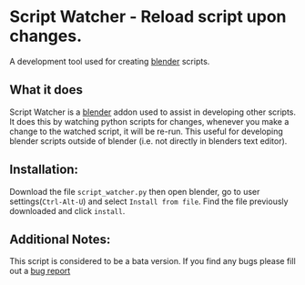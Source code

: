 # Script Watcher - Reload script upon changes.

A development tool used for creating [blender][1] scripts.

## What it does
Script Watcher is a [blender][1] addon used to assist in developing other scripts. It does this by watching python scripts for
changes, whenever you make a change to the watched script, it will be re-run. This useful for developing blender scripts outside
of blender (i.e. not directly in blenders text editor).

## Installation:
Download the file `script_watcher.py` then open blender, go to user settings(`Ctrl-Alt-U`) and select `Install from file`.
Find the file previously downloaded and click `install`.

## Additional Notes:
This script is considered to be a bata version. If you find any bugs please fill out a [bug report][2]

[1]: http://www.blender.org
[2]: https://github.com/wisaac407/blender-script-watcher/issues/new

